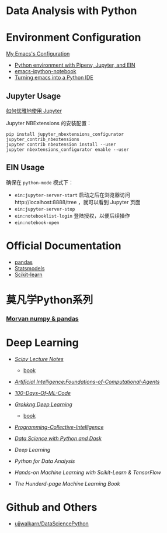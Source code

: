 # Data Analysis with Python



# Environment Configuration

[My Emacs's Configuration](https://github.com/keer2345/keer-emacs/blob/master/lisp/lang-python.el)

- [Python environment with Pipenv, Jupyter, and EIN](https://matthewbilyeu.com/blog/python-environment-with-pipenv-jupyter-and-ein/)
- [emacs-ipython-notebook](https://github.com/millejoh/emacs-ipython-notebook)
- [Turning emacs into a Python IDE](https://gist.github.com/widdowquinn/987164746810f4e8b88402628b387d39#turning-emacs-into-a-python-ide)

## Jupyter Usage
[如何优雅地使用 Jupyter](https://www.zhihu.com/question/59392251)

Jupyter NBExtensions 的安装配置：
```
pip install jupyter_nbextensions_configurator jupyter_contrib_nbextensions
jupyter contrib nbextension install --user
jupyter nbextensions_configurator enable --user
```

## EIN Usage
确保在 `python-mode` 模式下：
- `ein:jupyter-server-start` 启动之后在浏览器访问 http://localhost:8888/tree ，就可以看到 Jupyter 页面
- `ein:jupyter-server-stop`
- `ein:notebooklist-login` 登陆授权，以便后续操作
- `ein:notebook-open`

# Official Documentation
- [pandas](https://github.com/keer2345/DataAnalysisWithPython/tree/master/official-documentation/pandas)
- [Statsmodels](https://github.com/keer2345/DataAnalysisWithPython/tree/master/official-documentation/pandas)
- [Scikit-learn](https://scikit-learn.org/stable/index.html)


# 莫凡学Python系列
### [Morvan numpy & pandas](https://github.com/keer2345/DataAnalysisWithPython/tree/master/morvan-numpy-and-pandas)

# Deep Learning
- [_Scipy Lecture Notes_](https://github.com/keer2345/DataAnalysisWithPython/tree/master/ScipyLectureNotes)
    - [book](http://www.scipy-lectures.org/)
- [_Artificial Intelligence:Foundations-of-Computational-Agents_](https://github.com/keer2345/DataAnalysisWithPython/tree/master/Foundations-of-Computational-Agents)
- [_100-Days-Of-ML-Code_](https://github.com/keer2345/DataAnalysisWithPython/tree/master/100-Days-Of-ML-Code)
- [_Grokkng Deep Learning_](https://github.com/keer2345/DataAnalysisWithPython/tree/master/grokking-deep-learning)
    - [book](https://livebook.manning.com/#!/book/grokking-deep-learning/welcome/v-12/)


- [_Programming-Collective-Intelligence_](https://github.com/keer2345/DataAnalysisWithPython/tree/master/Programming-Collective-Intelligence)
- [_Data Science with Python and Dask_](https://github.com/keer2345/DataAnalysisWithPython/tree/master/Data-Science-with-Python-and-Dask)
- _Deep Learning_
- _Python for Data Analysis_
- _Hands-on Machine Learning with Scikit-Learn & TensorFlow_
- _The Hunderd-page Machine Learning Book_


# Github and Others
- [ujjwalkarn/DataSciencePython](https://github.com/keer2345/DataAnalysisWithPython/tree/master/ujjwalkarn-DataSciencePython)